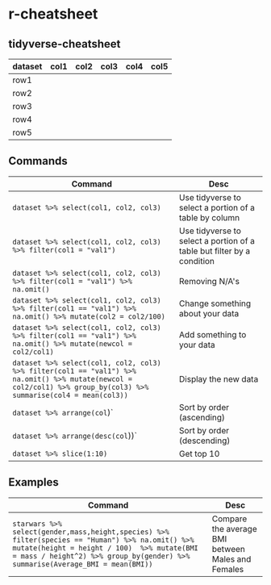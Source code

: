 # r-cheatsheet
## tidyverse-cheatsheet

|dataset|col1|col2|col3|col4|col5|
|-|-|-|-|-|-|
|row1|||||||
|row2|||||||
|row3|||||||
|row4|||||||
|row5|||||||
## Commands
| Command |Desc |
|  -| - |
| `dataset %>% select(col1, col2, col3)`|Use tidyverse to select a portion of a table by column|
| `dataset %>% select(col1, col2, col3) %>% filter(col1 = "val1")` | Use tidyverse to select a portion of a table but filter by a condition|
| `dataset %>% select(col1, col2, col3) %>% filter(col1 = "val1") %>% na.omit()` | Removing N/A's|
| `dataset %>% select(col1, col2, col3) %>% filter(col1 == "val1") %>% na.omit() %>% mutate(col2 = col2/100)` |Change something about your data|
| `dataset %>% select(col1, col2, col3) %>% filter(col1 == "val1") %>% na.omit() %>% mutate(newcol = col2/col1)` |Add something to your data|
| `dataset %>% select(col1, col2, col3) %>% filter(col1 == "val1") %>% na.omit() %>% mutate(newcol = col2/col1) %>% group_by(col3) %>% summarise(col4 = mean(col3))` | Display the new data|
| `dataset %>% arrange(col`)` | Sort by order (ascending) |
| `dataset %>% arrange(desc(col`))` | Sort by order (descending)|
| `dataset %>% slice(1:10)` | Get top 10|


## Examples
| Command |Desc |
|  -| - |
| `starwars %>% select(gender,mass,height,species) %>% filter(species == "Human") %>% na.omit() %>% mutate(height = height / 100)  %>% mutate(BMI = mass / height^2) %>% group_by(gender) %>% summarise(Average_BMI = mean(BMI))`| Compare the average BMI between Males and Females